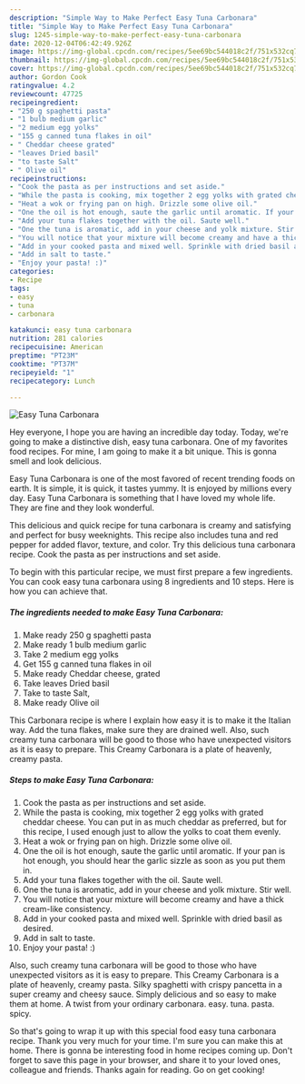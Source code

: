 ```yaml
---
description: "Simple Way to Make Perfect Easy Tuna Carbonara"
title: "Simple Way to Make Perfect Easy Tuna Carbonara"
slug: 1245-simple-way-to-make-perfect-easy-tuna-carbonara
date: 2020-12-04T06:42:49.926Z
image: https://img-global.cpcdn.com/recipes/5ee69bc544018c2f/751x532cq70/easy-tuna-carbonara-recipe-main-photo.jpg
thumbnail: https://img-global.cpcdn.com/recipes/5ee69bc544018c2f/751x532cq70/easy-tuna-carbonara-recipe-main-photo.jpg
cover: https://img-global.cpcdn.com/recipes/5ee69bc544018c2f/751x532cq70/easy-tuna-carbonara-recipe-main-photo.jpg
author: Gordon Cook
ratingvalue: 4.2
reviewcount: 47725
recipeingredient:
- "250 g spaghetti pasta"
- "1 bulb medium garlic"
- "2 medium egg yolks"
- "155 g canned tuna flakes in oil"
- " Cheddar cheese grated"
- "leaves Dried basil"
- "to taste Salt"
- " Olive oil"
recipeinstructions:
- "Cook the pasta as per instructions and set aside."
- "While the pasta is cooking, mix together 2 egg yolks with grated cheddar cheese. You can put in as much cheddar as preferred, but for this recipe, I used enough just to allow the yolks to coat them evenly."
- "Heat a wok or frying pan on high. Drizzle some olive oil."
- "One the oil is hot enough, saute the garlic until aromatic. If your pan is hot enough, you should hear the garlic sizzle as soon as you put them in."
- "Add your tuna flakes together with the oil. Saute well."
- "One the tuna is aromatic, add in your cheese and yolk mixture. Stir well."
- "You will notice that your mixture will become creamy and have a thick cream-like consistency."
- "Add in your cooked pasta and mixed well. Sprinkle with dried basil as desired."
- "Add in salt to taste."
- "Enjoy your pasta! :)"
categories:
- Recipe
tags:
- easy
- tuna
- carbonara

katakunci: easy tuna carbonara 
nutrition: 281 calories
recipecuisine: American
preptime: "PT23M"
cooktime: "PT37M"
recipeyield: "1"
recipecategory: Lunch

---
```



![Easy Tuna Carbonara](https://img-global.cpcdn.com/recipes/5ee69bc544018c2f/751x532cq70/easy-tuna-carbonara-recipe-main-photo.jpg)

Hey everyone, I hope you are having an incredible day today. Today, we're going to make a distinctive dish, easy tuna carbonara. One of my favorites food recipes. For mine, I am going to make it a bit unique. This is gonna smell and look delicious.

Easy Tuna Carbonara is one of the most favored of recent trending foods on earth. It is simple, it is quick, it tastes yummy. It is enjoyed by millions every day. Easy Tuna Carbonara is something that I have loved my whole life. They are fine and they look wonderful.

This delicious and quick recipe for tuna carbonara is creamy and satisfying and perfect for busy weeknights. This recipe also includes tuna and red pepper for added flavor, texture, and color. Try this delicious tuna carbonara recipe. Cook the pasta as per instructions and set aside.


To begin with this particular recipe, we must first prepare a few ingredients. You can cook easy tuna carbonara using 8 ingredients and 10 steps. Here is how you can achieve that.

<!--inarticleads1-->

##### The ingredients needed to make Easy Tuna Carbonara:

1. Make ready 250 g spaghetti pasta
1. Make ready 1 bulb medium garlic
1. Take 2 medium egg yolks
1. Get 155 g canned tuna flakes in oil
1. Make ready  Cheddar cheese, grated
1. Take leaves Dried basil
1. Take to taste Salt,
1. Make ready  Olive oil


This Carbonara recipe is where I explain how easy it is to make it the Italian way. Add the tuna flakes, make sure they are drained well. Also, such creamy tuna carbonara will be good to those who have unexpected visitors as it is easy to prepare. This Creamy Carbonara is a plate of heavenly, creamy pasta. 

<!--inarticleads2-->

##### Steps to make Easy Tuna Carbonara:

1. Cook the pasta as per instructions and set aside.
1. While the pasta is cooking, mix together 2 egg yolks with grated cheddar cheese. You can put in as much cheddar as preferred, but for this recipe, I used enough just to allow the yolks to coat them evenly.
1. Heat a wok or frying pan on high. Drizzle some olive oil.
1. One the oil is hot enough, saute the garlic until aromatic. If your pan is hot enough, you should hear the garlic sizzle as soon as you put them in.
1. Add your tuna flakes together with the oil. Saute well.
1. One the tuna is aromatic, add in your cheese and yolk mixture. Stir well.
1. You will notice that your mixture will become creamy and have a thick cream-like consistency.
1. Add in your cooked pasta and mixed well. Sprinkle with dried basil as desired.
1. Add in salt to taste.
1. Enjoy your pasta! :)


Also, such creamy tuna carbonara will be good to those who have unexpected visitors as it is easy to prepare. This Creamy Carbonara is a plate of heavenly, creamy pasta. Silky spaghetti with crispy pancetta in a super creamy and cheesy sauce. Simply delicious and so easy to make them at home. A twist from your ordinary carbonara. easy. tuna. pasta. spicy. 

So that's going to wrap it up with this special food easy tuna carbonara recipe. Thank you very much for your time. I'm sure you can make this at home. There is gonna be interesting food in home recipes coming up. Don't forget to save this page in your browser, and share it to your loved ones, colleague and friends. Thanks again for reading. Go on get cooking!
